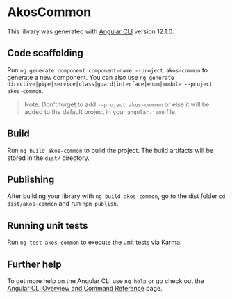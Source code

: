 # AkosCommon

This library was generated with [Angular CLI](https://github.com/angular/angular-cli) version 12.1.0.

## Code scaffolding

Run `ng generate component component-name --project akos-common` to generate a new component. You can also use `ng generate directive|pipe|service|class|guard|interface|enum|module --project akos-common`.
> Note: Don't forget to add `--project akos-common` or else it will be added to the default project in your `angular.json` file. 

## Build

Run `ng build akos-common` to build the project. The build artifacts will be stored in the `dist/` directory.

## Publishing

After building your library with `ng build akos-common`, go to the dist folder `cd dist/akos-common` and run `npm publish`.

## Running unit tests

Run `ng test akos-common` to execute the unit tests via [Karma](https://karma-runner.github.io).

## Further help

To get more help on the Angular CLI use `ng help` or go check out the [Angular CLI Overview and Command Reference](https://angular.io/cli) page.
